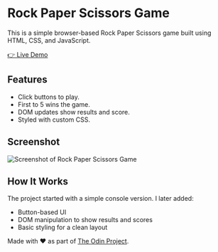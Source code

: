 # Rock Paper Scissors Game

This is a simple browser-based Rock Paper Scissors game built using HTML, CSS, and JavaScript.

[👉 Live Demo](https://edenjermendi.github.io/paper-scissors-rock/)

## Features

- Click buttons to play.
- First to 5 wins the game.
- DOM updates show results and score.
- Styled with custom CSS.

## Screenshot

![Screenshot of Rock Paper Scissors Game](./screenshot.png)

## How It Works

The project started with a simple console version. I later added:
- Button-based UI
- DOM manipulation to show results and scores
- Basic styling for a clean layout

Made with ❤️ as part of [The Odin Project](https://www.theodinproject.com/).